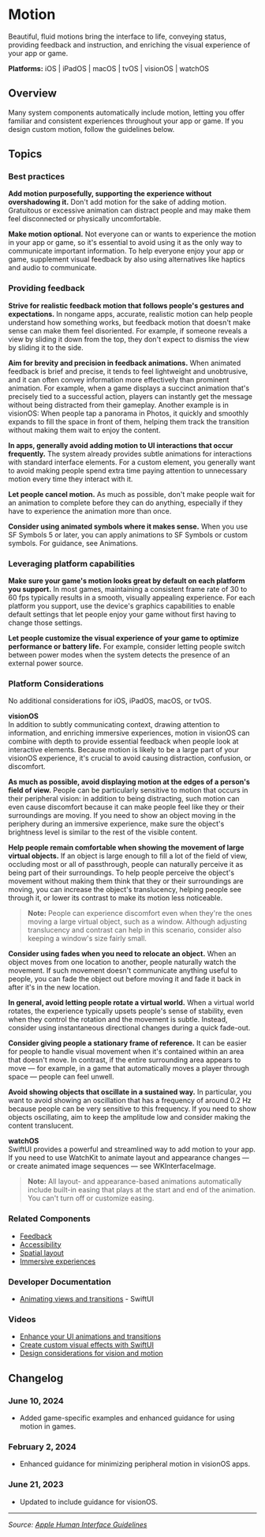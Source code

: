 # Motion

Beautiful, fluid motions bring the interface to life, conveying status, providing feedback and instruction, and enriching the visual experience of your app or game.

**Platforms:** iOS | iPadOS | macOS | tvOS | visionOS | watchOS

## Overview

Many system components automatically include motion, letting you offer familiar and consistent experiences throughout your app or game. If you design custom motion, follow the guidelines below.

## Topics

### Best practices

**Add motion purposefully, supporting the experience without overshadowing it.** Don't add motion for the sake of adding motion. Gratuitous or excessive animation can distract people and may make them feel disconnected or physically uncomfortable.

**Make motion optional.** Not everyone can or wants to experience the motion in your app or game, so it's essential to avoid using it as the only way to communicate important information. To help everyone enjoy your app or game, supplement visual feedback by also using alternatives like haptics and audio to communicate.

### Providing feedback

**Strive for realistic feedback motion that follows people's gestures and expectations.** In nongame apps, accurate, realistic motion can help people understand how something works, but feedback motion that doesn't make sense can make them feel disoriented. For example, if someone reveals a view by sliding it down from the top, they don't expect to dismiss the view by sliding it to the side.

**Aim for brevity and precision in feedback animations.** When animated feedback is brief and precise, it tends to feel lightweight and unobtrusive, and it can often convey information more effectively than prominent animation. For example, when a game displays a succinct animation that's precisely tied to a successful action, players can instantly get the message without being distracted from their gameplay. Another example is in visionOS: When people tap a panorama in Photos, it quickly and smoothly expands to fill the space in front of them, helping them track the transition without making them wait to enjoy the content.

**In apps, generally avoid adding motion to UI interactions that occur frequently.** The system already provides subtle animations for interactions with standard interface elements. For a custom element, you generally want to avoid making people spend extra time paying attention to unnecessary motion every time they interact with it.

**Let people cancel motion.** As much as possible, don't make people wait for an animation to complete before they can do anything, especially if they have to experience the animation more than once.

**Consider using animated symbols where it makes sense.** When you use SF Symbols 5 or later, you can apply animations to SF Symbols or custom symbols. For guidance, see Animations.

### Leveraging platform capabilities

**Make sure your game's motion looks great by default on each platform you support.** In most games, maintaining a consistent frame rate of 30 to 60 fps typically results in a smooth, visually appealing experience. For each platform you support, use the device's graphics capabilities to enable default settings that let people enjoy your game without first having to change those settings.

**Let people customize the visual experience of your game to optimize performance or battery life.** For example, consider letting people switch between power modes when the system detects the presence of an external power source.

### Platform Considerations

No additional considerations for iOS, iPadOS, macOS, or tvOS.

**visionOS**  
In addition to subtly communicating context, drawing attention to information, and enriching immersive experiences, motion in visionOS can combine with depth to provide essential feedback when people look at interactive elements. Because motion is likely to be a large part of your visionOS experience, it's crucial to avoid causing distraction, confusion, or discomfort.

**As much as possible, avoid displaying motion at the edges of a person's field of view.** People can be particularly sensitive to motion that occurs in their peripheral vision: in addition to being distracting, such motion can even cause discomfort because it can make people feel like they or their surroundings are moving. If you need to show an object moving in the periphery during an immersive experience, make sure the object's brightness level is similar to the rest of the visible content.

**Help people remain comfortable when showing the movement of large virtual objects.** If an object is large enough to fill a lot of the field of view, occluding most or all of passthrough, people can naturally perceive it as being part of their surroundings. To help people perceive the object's movement without making them think that they or their surroundings are moving, you can increase the object's translucency, helping people see through it, or lower its contrast to make its motion less noticeable.

> **Note:** People can experience discomfort even when they're the ones moving a large virtual object, such as a window. Although adjusting translucency and contrast can help in this scenario, consider also keeping a window's size fairly small.

**Consider using fades when you need to relocate an object.** When an object moves from one location to another, people naturally watch the movement. If such movement doesn't communicate anything useful to people, you can fade the object out before moving it and fade it back in after it's in the new location.

**In general, avoid letting people rotate a virtual world.** When a virtual world rotates, the experience typically upsets people's sense of stability, even when they control the rotation and the movement is subtle. Instead, consider using instantaneous directional changes during a quick fade-out.

**Consider giving people a stationary frame of reference.** It can be easier for people to handle visual movement when it's contained within an area that doesn't move. In contrast, if the entire surrounding area appears to move — for example, in a game that automatically moves a player through space — people can feel unwell.

**Avoid showing objects that oscillate in a sustained way.** In particular, you want to avoid showing an oscillation that has a frequency of around 0.2 Hz because people can be very sensitive to this frequency. If you need to show objects oscillating, aim to keep the amplitude low and consider making the content translucent.

**watchOS**  
SwiftUI provides a powerful and streamlined way to add motion to your app. If you need to use WatchKit to animate layout and appearance changes — or create animated image sequences — see WKInterfaceImage.

> **Note:** All layout- and appearance-based animations automatically include built-in easing that plays at the start and end of the animation. You can't turn off or customize easing.

### Related Components

- [Feedback](https://developer.apple.com/design/human-interface-guidelines/feedback)
- [Accessibility](https://developer.apple.com/design/human-interface-guidelines/accessibility)
- [Spatial layout](https://developer.apple.com/design/human-interface-guidelines/spatial-layout)
- [Immersive experiences](https://developer.apple.com/design/human-interface-guidelines/immersive-experiences)

### Developer Documentation

- [Animating views and transitions](https://developer.apple.com/documentation/swiftui/animating-views-and-transitions) - SwiftUI

### Videos

- [Enhance your UI animations and transitions](https://developer.apple.com/videos/play/wwdc2023/10156)
- [Create custom visual effects with SwiftUI](https://developer.apple.com/videos/play/wwdc2024/10404)
- [Design considerations for vision and motion](https://developer.apple.com/videos/play/wwdc2023/10078)

## Changelog

### June 10, 2024
- Added game-specific examples and enhanced guidance for using motion in games.

### February 2, 2024
- Enhanced guidance for minimizing peripheral motion in visionOS apps.

### June 21, 2023
- Updated to include guidance for visionOS.

---

*Source: [Apple Human Interface Guidelines](https://developer.apple.com/design/human-interface-guidelines/motion)*